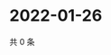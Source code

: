 # 2022-01-26

共 0 条

<!-- BEGIN WEIBO -->
<!-- 最后更新时间 Wed Jan 26 2022 17:14:30 GMT+0800 (China Standard Time) -->

<!-- END WEIBO -->
